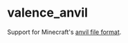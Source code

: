 # valence_anvil

Support for Minecraft's [anvil file format](https://minecraft.wiki/w/Anvil_file_format).
